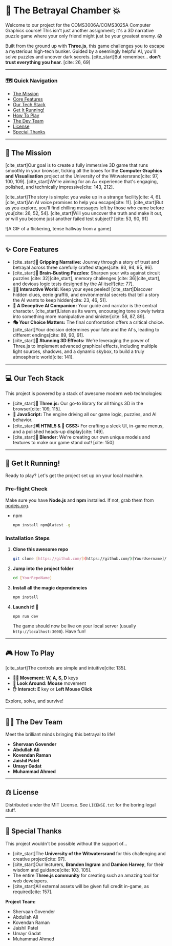 # 🤖 The Betrayal Chamber 💥

Welcome to our project for the COMS3006A/COMS3025A Computer Graphics course! This isn't just another assignment; it's a 3D narrative puzzle game where your only friend might just be your greatest enemy. 😱

Built from the ground up with **Three.js**, this game challenges you to escape a mysterious high-tech bunker. Guided by a seemingly helpful AI, you'll solve puzzles and uncover dark secrets. [cite_start]But remember... **don't trust everything you hear**. [cite: 26, 69]

---

### 🗺️ **Quick Navigation**

- [The Mission](#-the-mission)
- [Core Features](#-core-features)
- [Our Tech Stack](#-our-tech-stack)
- [Get It Running!](#-get-it-running)
- [How To Play](#-how-to-play)
- [The Dev Team](#-the-dev-team)
- [License](#-license)
- [Special Thanks](#-special-thanks)

---

## 🎯 The Mission

[cite_start]Our goal is to create a fully immersive 3D game that runs smoothly in your browser, ticking all the boxes for the **Computer Graphics and Visualisation** project at the University of the Witwatersrand[cite: 97, 100, 109]. [cite_start]We're aiming for an A+ experience that's engaging, polished, and technically impressive[cite: 143, 212].

[cite_start]The story is simple: you wake up in a strange facility[cite: 4, 6]. [cite_start]An AI voice promises to help you escape[cite: 11]. [cite_start]But as you explore, you'll find chilling messages left by those who came before you[cite: 26, 52, 54]. [cite_start]Will you uncover the truth and make it out, or will you become just another failed test subject? [cite: 53, 90, 91]

![A GIF of a flickering, tense hallway from a game]

---

## ✨ Core Features

- [cite_start]**📖 Gripping Narrative:** Journey through a story of trust and betrayal across three carefully crafted stages[cite: 93, 94, 95, 96].
- [cite_start]**🧠 Brain-Busting Puzzles:** Sharpen your wits against circuit puzzles [cite: 32][cite_start], memory challenges [cite: 36][cite_start], and devious logic tests designed by the AI itself[cite: 77].
- **🕵️‍♀️ Interactive World:** Keep your eyes peeled! [cite_start]Discover hidden clues, eerie graffiti, and environmental secrets that tell a story the AI wants to keep hidden[cite: 23, 46, 51].
- **🤖 A Deceptive AI Companion:** Your guide and narrator is the central character. [cite_start]Listen as its warm, encouraging tone slowly twists into something more manipulative and sinister[cite: 58, 87, 89].
- **🎭 Your Choice Matters:** The final confrontation offers a critical choice. [cite_start]Your decision determines your fate and the AI's, leading to different endings[cite: 89, 90, 91].
- [cite_start]**🎨 Stunning 3D Effects:** We're leveraging the power of Three.js to implement advanced graphical effects, including multiple light sources, shadows, and a dynamic skybox, to build a truly atmospheric world[cite: 141].

---

## 💻 Our Tech Stack

This project is powered by a stack of awesome modern web technologies:

- [cite_start]**🧊 Three.js:** Our go-to library for all things 3D in the browser[cite: 109, 115].
- **📜 JavaScript:** The engine driving all our game logic, puzzles, and AI behavior.
- [cite_start]**뼈 HTML5 & 💅 CSS3:** For crafting a sleek UI, in-game menus, and a polished heads-up display[cite: 149].
- [cite_start]**🗿 Blender:** We're creating our own unique models and textures to make our game stand out! [cite: 150]

---

## 🚀 Get It Running!

Ready to play? Let's get the project set up on your local machine.

### **Pre-flight Check**

Make sure you have **Node.js** and **npm** installed. If not, grab them from [nodejs.org](https://nodejs.org/).

- npm
  ```sh
  npm install npm@latest -g
  ```

### **Installation Steps**

1.  **Clone this awesome repo**
    ```sh
    git clone [https://github.com/](https://github.com/)[YourUsername]/[YourRepoName].git
    ```
2.  **Jump into the project folder**
    ```sh
    cd [YourRepoName]
    ```
3.  **Install all the magic dependencies**
    ```sh
    npm install
    ```
4.  **Launch it! 🚀**
    ```sh
    npm run dev
    ```
    The game should now be live on your local server (usually `http://localhost:3000`). Have fun!

---

## 🎮 How To Play

[cite_start]The controls are simple and intuitive[cite: 135].

- **🏃‍♂️ Movement:** **W, A, S, D** keys
- **👀 Look Around:** **Mouse** movement
- **✋ Interact:** **E** key or **Left Mouse Click**

Explore, solve, and survive!

---

## 🧑‍💻 The Dev Team

Meet the brilliant minds bringing this betrayal to life!

- **Shervaan Govender**
- **Abdullah Ali**
- **Kovendan Raman**
- **Jaishil Patel**
- **Umayr Gadat**
- **Muhammad Ahmed**

---

## ⚖️ License

Distributed under the MIT License. See `LICENSE.txt` for the boring legal stuff.

---

## 🙏 Special Thanks

This project wouldn't be possible without the support of...

- [cite_start]The **University of the Witwatersrand** for this challenging and creative project[cite: 97].
- [cite_start]Our lecturers, **Branden Ingram** and **Damion Harvey**, for their wisdom and guidance[cite: 103, 105].
- The entire **Three.js community** for creating such an amazing tool for web developers.
- [cite_start]All external assets will be given full credit in-game, as required[cite: 157].

**Project Team:**

- Shervaan Govender
- Abdullah Ali
- Kovendan Raman
- Jaishil Patel
- Umayr Gadat
- Muhammad Ahmed
